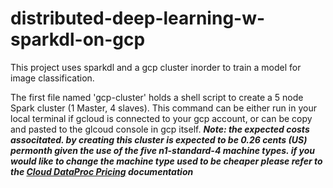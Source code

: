 # distributed-deep-learning-w-sparkdl-on-gcp
This project uses sparkdl and a gcp cluster inorder to train a model for image classification.

The first file named 'gcp-cluster' holds a shell script to create a 5 node Spark cluster (1 Master, 4 slaves). This command can be either run in your local terminal if gcloud is connected to your gcp account, or can be copy and pasted to the glcoud console in gcp itself.
*__Note: the expected costs associtated. by creating this cluster is expected to be 0.26 cents (US) permonth given the use of the five n1-standard-4 machine types. if you would like to change the machine type used to be cheaper please refer to the [Cloud DataProc Pricing](https://cloud.google.com/dataproc/pricing) documentation__*
